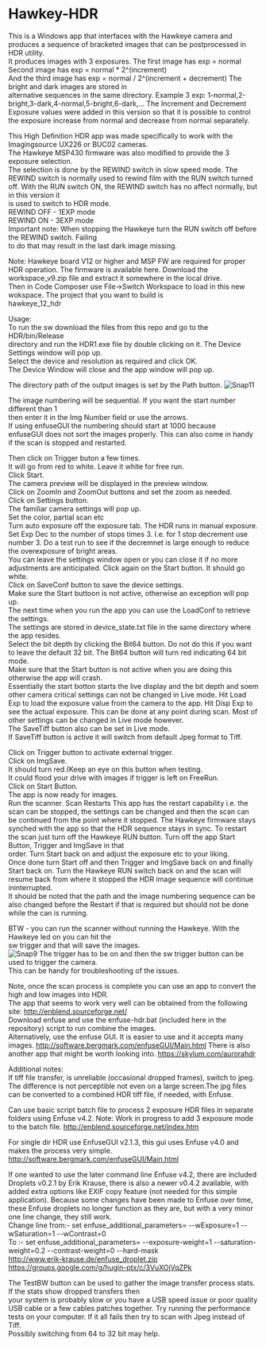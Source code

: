# Hawkey-HDR  
This is a Windows app that interfaces with the Hawkeye camera and  
produces a sequence of bracketed images that can be postprocessed in  
HDR utility.  
It produces images with 3 exposures. The first image has
exp = normal
Second image has exp = normal * 2^(increment)  
And the third image has exp = normal / 2^(increment + decrement)
The bright and dark images are stored in  
alternative sequences in the same directory.
Example 3 exp:
1-normal,2-bright,3-dark,4-normal,5-bright,6-dark,...
The Increment and Decrement Exposure values were added in this version so that it is possible to control  
the exposure increase from normal and decrease from normal separately.  
  
This High Definition HDR app was made specifically to work with the Imagingsource UX226 or BUC02 cameras.  
The Hawkeye MSP430 firmware was also modified to provide the 3 exposure selection.  
The selection is done by the REWIND switch in slow speed mode.
The REWIND switch is normally used to rewind film with the RUN switch turned off.
With the RUN switch ON, the REWIND switch has no affect normally, but in this version it  
is used to switch to HDR mode.  
REWIND OFF - 1EXP mode  
REWIND ON - 3EXP mode  
Important note:
When stopping the Hawkeye turn the RUN switch off before the REWIND switch. Failing  
to do that may result in the last dark image missing.

Note: Hawkeye board V12 or higher and MSP FW are required for proper HDR operation. 
The firmware is available here. Download the workspace_v9.zip file and extract it
somewhere in the local drive.  
Then in Code Composer use File->Switch Workspace to load in this new wokspace.
The project that you want to build is  
hawkeye_12_hdr  
 
Usage:  
To run the sw download the files from this repo and go to the  HDR/bin/Release  
directory and run the HDR1.exe file by double clicking on it.
The Device Settings window will pop up.  
Select the device and resolution as required and click OK.  
The Device Window will close and the app window will pop up.  

The directory path of the output images is set by the Path button. 
![Snap11](https://user-images.githubusercontent.com/48537944/143714863-9bede78c-5a75-41da-941d-d05f7d7bab9e.jpg)


The image numbering will be sequential. If you want the start number different than 1  
then enter it in the Img Number field or use the arrows.  
If using enfuseGUI the numbering should start at 1000 because  
enfuseGUI does not sort the images properly.
This can also come in handy if the scan is stopped and restarted.
   
Then click on Trigger buton a few times.  
It will go from red to white. Leave it white for free run.  
Click Start.  
The camera preview will be displayed in the preview window.  
Click on ZoomIn and ZoomOut buttons and set the zoom as needed.  
Click on Settings button.  
The familiar camera settings will pop up.  
Set the color, partial scan etc  
Turn auto exposure off the exposure tab. The HDR runs in manual exposure. 
Set Exp Dec to the number of stops times 3. I.e. for 1 stop decrement use number 3.
Do a test run to see if the decremnet is large enough to reduce the overexposure of bright areas.  
You can leave the settings window open or you can close it if no more adjustments are anticipated.
Click again on the Start button.
It should go white.  
Click on SaveConf button to save the device settings.  
Make sure the Start buttoon is not active, otherwise an exception will pop up.  
The next time when you run the app you can use the LoadConf to retrieve the settings.  
The settings are stored in device_state.txt file in the same directory where the app resides.  
Select the bit depth by clicking the Bit64 button. Do not do this if you want to leave the default 32 bit.
The Bit64 button will turn red indicating 64 bit mode.  
Make sure that the Start button is not active when you are doing this otherwise the app will crash.  
Essentially the start botton starts the live display and the bit depth and soem other camera critical settings can not be changed in Live mode.
Hit Load Exp to load the exposure value from the camera to the app.
Hit Disp Exp to see the actual exposure. This can be done at any point during scan.
Most of other settings can be changed in Live mode however.  
The SaveTiff button also can be set in Live mode.  
If SaveTiff button is active it will switch from default Jpeg format to Tiff.  

Click on Trigger button to activate external trigger.  
Click on ImgSave.  
It should turn red.(Keep an eye on this button when testing.  
It could flood your drive with images if trigger is left on FreeRun.  
Click on Start Button.  
The app is now ready for images.  
Run the scanner.
Scan Restarts
This app has the restart capability i.e. the scan can be stopped, the settings can be changed and then the scan can 
be continued from the point where it stopped. The Hawkeye firmware stays synched with the app so that the HDR sequence
stays in sync.
To restart the scan just turn off the Hawkeye RUN button. Turn off the app Start Button, Trigger and ImgSave in that  
order.  Turn Start back on and adjust the exposure etc to your liking.  
Once done turn Start off and then Trigger and ImgSave back on and finally Start back on.
Turn the Hawkeye RUN switch back on and the scan will resume back from where it stopped the
HDR image sequence will continue ininterrupted.  
It should be noted that the path and the image numbering sequence can be also changed before the Restart if 
that is required but should not be done while the can is running.  

BTW - you can run the scanner without running the Hawkeye. With the Hawkeye led on you can hit the  
sw trigger and that will save the images.  
![Snap9](https://user-images.githubusercontent.com/48537944/142745329-11937d96-d16c-446e-a617-2d46aa8a0a26.jpg)
The trigger has to be on and then the sw trigger button can be used to trigger the camera.  
This can be handy for troubleshooting of the issues.  

Note, once the scan process is complete you can use an app to convert the high and low images into HDR.  
The app that seems to work very well can be obtained from the following site: http://enblend.sourceforge.net/   
Download enfuse and use the enfuse-hdr.bat (included here in the repository) script to run combine the images.  
Alternatively, use the enfuse GUI. It is easier to use and it accepts many images.
http://software.bergmark.com/enfuseGUI/Main.html
There is also another app that might be worth looking into.
https://skylum.com/aurorahdr  

Additional notes:  
If tiff file transfer, is unreliable (occasional dropped frames), switch to jpeg. The difference is not perceptible not even on a large screen.The jpg files can be converted to a combined HDR tiff file, if needed, with Enfuse.

Can use basic script batch file to process 2 exposure HDR files in separate folders using Enfuse v4.2.
Note: Work in progress to add 3 exposure mode to the batch file.
http://enblend.sourceforge.net/index.htm  
   
For single dir HDR use EnfuseGUI v2.1.3, this gui uses Enfuse v4.0 and makes the process very simple.
http://software.bergmark.com/enfuseGUI/Main.html

If one wanted to use the later command line Enfuse v4.2, there are included Droplets v0.2.1 by Erik Krause, there is also a newer v0.4.2 available, with added extra options like EXIF copy feature (not needed for this simple application). Because some changes have been made to Enfuse over time, these Enfuse droplets no longer function as they are, but with a very minor one line change, they still work.  
Change line from:- set enfuse_additional_parameters= --wExposure=1 --wSaturation=1 --wContrast=0  
To :- set enfuse_additional_parameters= --exposure-weight=1 --saturation-weight=0.2 --contrast-weight=0 --hard-mask  
http://www.erik-krause.de/enfuse_droplet.zip  
https://groups.google.com/g/hugin-ptx/c/3VuXOjVqZPk  

The TestBW button can be used to gather the image transfer process stats. If the stats show dropped transfers then  
your system is probably slow or you have a USB speed issue or poor quality USB cable or a few cables patches together.
Try running the performance tests on your computer. If it all fails then try to scan with Jpeg instead of Tiff.  
Possibly switching from 64 to 32 bit may help. 
